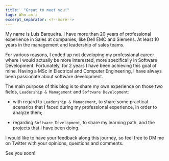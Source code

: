 ```yaml
---
title:  "Great to meet you!"
tags: Who-am-i
excerpt_separator: <!--more-->
---
```


My name is Luis Barqueira. I have more than 20 years of professional experience in Sales at companies, like Dell EMC and Siemens. At least 10 years in the management and leadership of sales teams.

<!--more-->

For various reasons, I ended up not developing my professional career where I would actually be more interested, more specifically in Software Development. Fortunately, for 2 years I have been achieving this goal of mine. Having a MSc in Electrical and Computer Engineering, I have always been passionate about software development.

The main purpose of this blog is to share my own experience on those two fields, `Leadership & Management` and `Software Development`:

- with regard to `Leadership & Management`, to share some practical scenarios that I faced during my professional experience, in order to analyze them;

- regarding `Software Development`, to share my learning path, and the projects that I have been doing.

I would like to have your feedback along this journey, so feel free to DM me on Twitter with your opinions, questions and comments.

See you soon!
